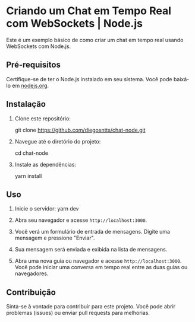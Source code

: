 # Criando um Chat em Tempo Real com WebSockets | Node.js

Este é um exemplo básico de como criar um chat em tempo real usando WebSockets com Node.js.

## Pré-requisitos

Certifique-se de ter o Node.js instalado em seu sistema. Você pode baixá-lo em [nodejs.org](https://nodejs.org/).

## Instalação

1. Clone este repositório:

   git clone https://github.com/diegosntts/chat-node.git

2. Navegue até o diretório do projeto:

   cd chat-node

3. Instale as dependências:
   
   yarn install

## Uso

1. Inicie o servidor: yarn dev

2. Abra seu navegador e acesse `http://localhost:3000`.

3. Você verá um formulário de entrada de mensagens. Digite uma mensagem e pressione "Enviar".

4. Sua mensagem será enviada e exibida na lista de mensagens.

5. Abra uma nova guia ou navegador e acesse `http://localhost:3000`. Você pode iniciar uma conversa em tempo real entre as duas guias ou navegadores.

## Contribuição

Sinta-se à vontade para contribuir para este projeto. Você pode abrir problemas (issues) ou enviar pull requests para melhorias.

